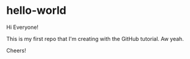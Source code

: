 # hello-world
Hi Everyone! 

This is my first repo that I'm creating with the GitHub tutorial. Aw yeah.

Cheers!

